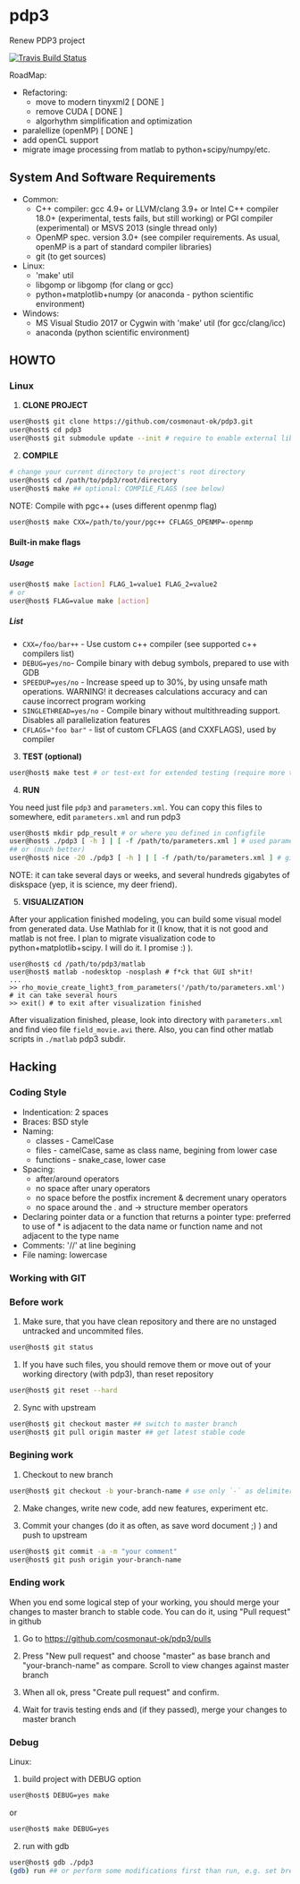 # pdp3
Renew PDP3 project

[![Travis Build Status](https://api.travis-ci.org/cosmonaut-ok/pdp3.svg?branch=master)](https://travis-ci.org/cosmonaut-ok/pdp3)

RoadMap:

- Refactoring:
  - move to modern tinyxml2 [ DONE ]
  - remove CUDA [ DONE ]
  - algorhythm simplification and optimization
- paralellize (openMP) [ DONE ]
- add openCL support
- migrate image processing from matlab to python+scipy/numpy/etc.

## System And Software Requirements

- Common:
  - C++ compiler: gcc 4.9+ or LLVM/clang 3.9+ or Intel C++ compiler 18.0+ (experimental, tests fails, but still working) or PGI compiler (experimental) or MSVS 2013 (single thread only)
  - OpenMP spec. version 3.0+ (see compiler requirements. As usual, openMP is a part of standard compiler libraries)
  - git (to get sources)
- Linux:
  - 'make' util
  - libgomp or libgomp (for clang or gcc)
  - python+matplotlib+numpy (or anaconda - python scientific environment)
- Windows:
  - MS Visual Studio 2017 or Cygwin with 'make' util (for gcc/clang/icc)
  - anaconda (python scientific environment)

## HOWTO

### Linux

1. **CLONE PROJECT**
```bash
user@host$ git clone https://github.com/cosmonaut-ok/pdp3.git
user@host$ cd pdp3
user@host$ git submodule update --init # require to enable external libraries
```

2. **COMPILE**

```bash
# change your current directory to project's root directory
user@host$ cd /path/to/pdp3/root/directory
user@host$ make ## optional: COMPILE_FLAGS (see below)
```

NOTE: Compile with pgc++ (uses different openmp flag)
```bash
user@host$ make CXX=/path/to/your/pgc++ CFLAGS_OPENMP=-openmp
```
#### Built-in make flags

##### Usage
```bash
user@host$ make [action] FLAG_1=value1 FLAG_2=value2
# or
user@host$ FLAG=value make [action]
```

##### List

- `CXX=/foo/bar++` - Use custom c++ compiler (see supported c++ compilers list)
- `DEBUG=yes/no`- Compile binary with debug symbols, prepared to use with GDB
- `SPEEDUP=yes/no` - Increase speed up to 30%, by using unsafe math operations. WARNING! it decreases calculations accuracy and can cause incorrect program working
- `SINGLETHREAD=yes/no` - Compile binary without multithreading support. Disables all parallelization features
- `CFLAGS="foo bar"` - list of custom CFLAGS (and CXXFLAGS), used by compiler


3. **TEST (optional)**

```bash
user@host$ make test # or test-ext for extended testing (require more time)
```

4. **RUN**

You need just file `pdp3` and `parameters.xml`. You can copy this files to somewhere, edit `parameters.xml` and run pdp3

```bash
user@host$ mkdir pdp_result # or where you defined in configfile
user@host$ ./pdp3 [ -h ] | [ -f /path/to/parameters.xml ] # used parameters.xml from current directory, if calling without any options
## or (much better)
user@host$ nice -20 ./pdp3 [ -h ] | [ -f /path/to/parameters.xml ] # give some power to pdp3!
```

NOTE: it can take several days or weeks, and several hundreds gigabytes of diskspace (yep, it is science, my deer friend).

5. **VISUALIZATION**

After your application finished modeling, you can build some visual model from generated data. Use Mathlab for it (I know, that it is not good and matlab is not free. I plan to migrate visualization code to python+matplotlib+scipy. I will do it. I promise :) ).

``` shell
user@host$ cd /path/to/pdp3/matlab
user@host$ matlab -nodesktop -nosplash # f*ck that GUI sh*it!
...
>> rho_movie_create_light3_from_parameters('/path/to/parameters.xml') # it can take several hours
>> exit() # to exit after visualization finished
```

After visualization finished, please, look into directory with `parameters.xml` and find vieo file `field_movie.avi` there. Also, you can find other matlab scripts in `./matlab` pdp3 subdir.


## Hacking

### Coding Style

- Indentication: 2 spaces
- Braces: BSD style
- Naming:
  - classes - CamelCase
  - files - camelCase, same as class name, begining from lower case
  - functions - snake_case, lower case
- Spacing:
  - after/around operators
  - no space after unary operators
  - no space before the postfix increment & decrement unary operators
  - no space around the . and -> structure member operators
- Declaring pointer data or a function that returns a pointer type: preferred to use of * is adjacent to the data name or function name and not adjacent to the type name
- Comments: '//' at line begining
- File naming: lowercase

### Working with GIT

### Before work

1. Make sure, that you have clean repository and there are no unstaged untracked and uncommited files.

```bash
user@host$ git status
```
  1) If you have such files, you should remove them or move out of your working directory (with pdp3), than reset repository
  ```bash
  user@host$ git reset --hard
  ```
2. Sync with upstream
```bash
user@host$ git checkout master ## switch to master branch
user@host$ git pull origin master ## get latest stable code
```

### Begining work

1. Checkout to new branch
```bash
user@host$ git checkout -b your-branch-name # use only `-` as delimiters for better compatability
```

2. Make changes, write new code, add new features, experiment etc.

3. Commit your changes (do it as often, as save word document ;) ) and push to upstream
```bash
user@host$ git commit -a -m "your comment"
user@host$ git push origin your-branch-name
```

### Ending work

When you end some logical step of your working, you should merge your changes to master branch to stable code. You can do it, using "Pull request" in github

1. Go to https://github.com/cosmonaut-ok/pdp3/pulls

2. Press "New pull request" and choose "master" as base branch and "your-branch-name" as compare. Scroll to view changes against master branch

3. When all ok, press "Create pull request" and confirm.

4. Wait for travis testing ends and (if they passed), merge your changes to master branch

### Debug

Linux:
1. build project with DEBUG option

```bash
user@host$ DEBUG=yes make
```
or
```bash
user@host$ make DEBUG=yes
```

2. run with gdb

```bash
user@host$ gdb ./pdp3
(gdb) run ## or perform some modifications first than run, e.g. set breakpoints
```
